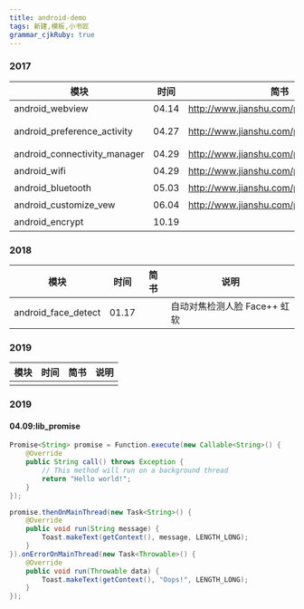 ```yaml
---
title: android-demo
tags: 新建,模板,小书匠
grammar_cjkRuby: true
---
```

### 2017
|  模块   |  时间   |  简书   |  说明   |
| --- | --- | --- | --- |
|  android_webview   |  04.14   |  http://www.jianshu.com/p/1071b1cdbbf5   |   WebView的使用  |
|  android_preference_activity   |   04.27  |   http://www.jianshu.com/p/4a65f4a912c6  |   PreferenceActivity的使用  |
|  android_connectivity_manager   |  04.29   |   http://www.jianshu.com/p/c415691b282c  |  网络连接管理   |
|  android_wifi  |  04.29    |  http://www.jianshu.com/p/c415691b282c |  Wifi的使用   |
|  android_bluetooth   |  05.03   |  http://www.jianshu.com/p/448f9292aad2  |  蓝牙的使用   |
| android_customize_vew |  06.04    |  http://www.jianshu.com/p/6326420d55fb     |  自定义View     |
| android_encrypt |  10.19  |     |  加密解密算法   |


### 2018
|  模块   |  时间   |  简书   |  说明   |
| --- | --- | --- | --- |
| android_face_detect  |  01.17  |  | 自动对焦检测人脸 Face++ 虹软  |

### 2019
|  模块   |  时间   |  简书   |  说明   |
| --- | --- | --- | --- |
|  |  |  |  |

### 2019
#### 04.09:lib_promise 
```java
Promise<String> promise = Function.execute(new Callable<String>() {
    @Override
    public String call() throws Exception {
        // This method will run on a background thread
        return "Hello world!";
    }
});
```
```java
promise.thenOnMainThread(new Task<String>() {
    @Override
    public void run(String message) {
        Toast.makeText(getContext(), message, LENGTH_LONG);
    }
}).onErrorOnMainThread(new Task<Throwable>() {
    @Override
    public void run(Throwable data) {
        Toast.makeText(getContext(), "Oops!", LENGTH_LONG);
    }
});
```